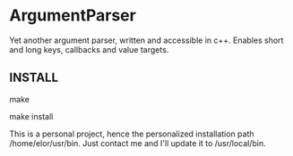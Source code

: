 ArgumentParser
==============

Yet another argument parser, written and accessible in c++. Enables short and long keys, callbacks and value targets.

INSTALL
-------

  make

  make install

This is a personal project, hence the personalized installation path /home/elor/usr/bin.
Just contact me and I'll update it to /usr/local/bin.

